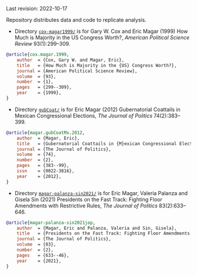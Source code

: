 Last revision: 2022-10-17

Repository distributes data and code to replicate analysis.

-   Directory [`cox-magar1999/`](./cox-magar1999/) is for Gary W. Cox and Eric Magar (1999) How Much is Majority in the US Congress Worth?, *American Political Science Review* 93(1):299&#x2013;309.

```bibtex
@article{cox.magar.1999,
    author  = {Cox, Gary W. and Magar, Eric},
    title   = {How Much is Majority in the {US} Congress Worth?},
    journal = {American Political Science Review},
    volume  = {93},
    number  = {1},
    pages   = {299--309},
    year    = {1999},
}
```

-   Directory [`gubCoat/`](./gubCoat/) is for Eric Magar (2012) Gubernatorial Coattails in Mexican Congressional Elections, *The Journal of Politics* 74(2):383&#x2013;399.

```bibtex
@article{magar.gubCoatMx.2012,
    author  = {Magar, Eric},
    title   = {Gubernatorial Coattails in {M}exican Congressional Elections},
    journal = {The Journal of Politics},
    volume  = {74},
    number  = {2},
    pages   = {383--99},
    issn    = {0022-3816},
    year    = {2012},
}
```

-   Directory [`magar-palanza-sin2021/`](./magar-palanza-sin2021/) is for Eric Magar, Valeria Palanza and Gisela Sin (2021) Presidents on the Fast Track: Fighting Floor Amendments with Restrictive Rules, *The Journal of Politics* 83(2):633&#x2013;646.

```bibtex
@article{magar-palanza-sin2021jop,
    author  = {Magar, Eric and Palanza, Valeria and Sin, Gisela},
    title   = {Presidents on the Fast Track: Fighting Floor Amendments in the Chilean C\'amara},
    journal = {The Journal of Politics},
    volume  = {83},
    number  = {2},
    pages   = {633--46},
    year    = {2021},
}
```
